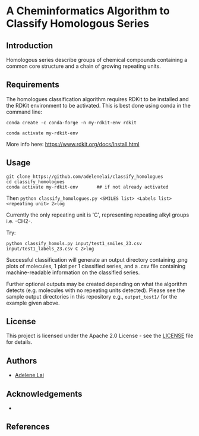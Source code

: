 # A Cheminformatics Algorithm to Classify Homologous Series

## Introduction
Homologous series describe groups of chemical compounds containing a common core structure and a chain of growing repeating units.
 
 
 
 
 ## Requirements
 The homologues classification algorithm requires RDKit to be installed and the RDKit environment to be activated. This is best done using conda in the command line:
 
 ```
 conda create -c conda-forge -n my-rdkit-env rdkit
 
 conda activate my-rdkit-env
 ```
 
 More info here: https://www.rdkit.org/docs/Install.html




## Usage

```
git clone https://github.com/adelenelai/classify_homologues
cd classify_homologues
conda activate my-rdkit-env       ## if not already activated
```

Then
```python classify_homologues.py <SMILES list> <Labels list> <repeating unit> 2>log```

Currently the only repeating unit is 'C', representing repeating alkyl groups i.e. -CH2-.

Try:

```
python classify_homols.py input/test1_smiles_23.csv input/test1_labels_23.csv C 2>log

```

Successful classification will generate an output directory containing .png plots of molecules, 1 plot per 1 classified series, and a .csv file containing machine-readable information on the classified series. 


Further optional outputs may be created depending on what the algorithm detects (e.g. molecules with no repeating units detected). Please see the sample output directories in this repository e.g., `output_test1/` for the example given above.



## License

This project is licensed under the Apache 2.0 License - see the [LICENSE](https://github.com/adelenelai/classify_homologues/blob/main/LICENSE) file for details.




## Authors

- [Adelene Lai](https://github.com/adelenelai)




## Acknowledgements
- 
## References

